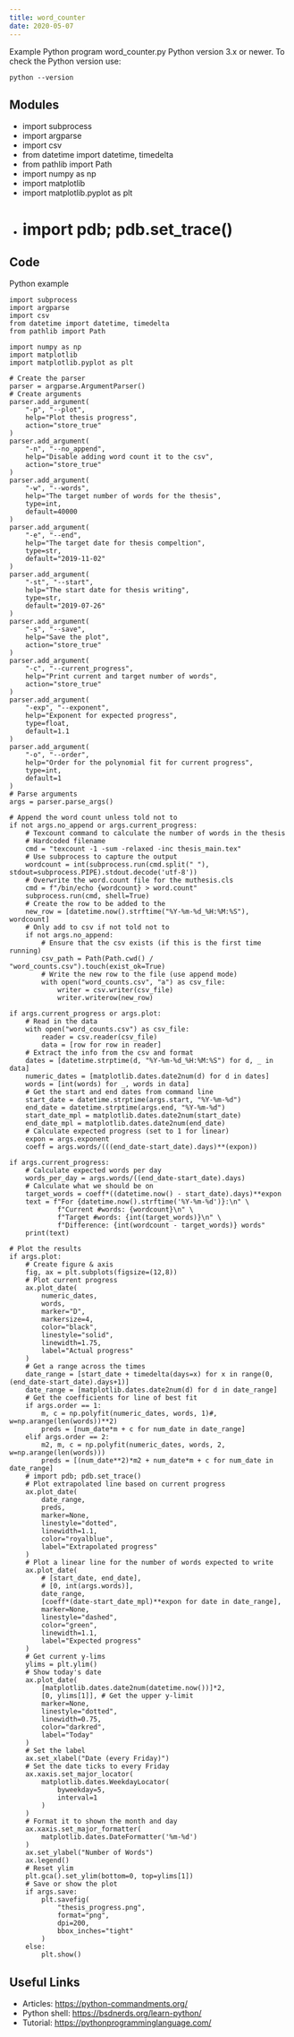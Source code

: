```yaml
---
title: word_counter
date: 2020-05-07
---
```

Example Python program word_counter.py
Python version 3.x or newer.
To check the Python version use:

    python --version

## Modules

* import subprocess
* import argparse
* import csv
* from datetime import datetime, timedelta
* from pathlib import Path
* import numpy as np
* import matplotlib
* import matplotlib.pyplot as plt
* # import pdb; pdb.set_trace()

## Code

Python example

    import subprocess
    import argparse
    import csv
    from datetime import datetime, timedelta
    from pathlib import Path
    
    import numpy as np
    import matplotlib
    import matplotlib.pyplot as plt
    
    # Create the parser
    parser = argparse.ArgumentParser()
    # Create arguments
    parser.add_argument(
        "-p", "--plot",
        help="Plot thesis progress",
        action="store_true"
    )
    parser.add_argument(
        "-n", "--no_append",
        help="Disable adding word count it to the csv",
        action="store_true"
    )
    parser.add_argument(
        "-w", "--words",
        help="The target number of words for the thesis",
        type=int,
        default=40000
    )
    parser.add_argument(
        "-e", "--end",
        help="The target date for thesis compeltion",
        type=str,
        default="2019-11-02"
    )
    parser.add_argument(
        "-st", "--start",
        help="The start date for thesis writing",
        type=str,
        default="2019-07-26"
    )
    parser.add_argument(
        "-s", "--save",
        help="Save the plot",
        action="store_true"
    )
    parser.add_argument(
        "-c", "--current_progress",
        help="Print current and target number of words",
        action="store_true"
    )
    parser.add_argument(
        "-exp", "--exponent",
        help="Exponent for expected progress",
        type=float,
        default=1.1
    )
    parser.add_argument(
        "-o", "--order",
        help="Order for the polynomial fit for current progress",
        type=int,
        default=1
    )
    # Parse arguments
    args = parser.parse_args()
    
    # Append the word count unless told not to
    if not args.no_append or args.current_progress:
        # Texcount command to calculate the number of words in the thesis
        # Hardcoded filename
        cmd = "texcount -1 -sum -relaxed -inc thesis_main.tex"
        # Use subprocess to capture the output
        wordcount = int(subprocess.run(cmd.split(" "), stdout=subprocess.PIPE).stdout.decode('utf-8'))
        # Overwrite the word.count file for the muthesis.cls
        cmd = f"/bin/echo {wordcount} > word.count"
        subprocess.run(cmd, shell=True)
        # Create the row to be added to the
        new_row = [datetime.now().strftime("%Y-%m-%d_%H:%M:%S"), wordcount]
        # Only add to csv if not told not to
        if not args.no_append:
            # Ensure that the csv exists (if this is the first time running)
            csv_path = Path(Path.cwd() / "word_counts.csv").touch(exist_ok=True)
            # Write the new row to the file (use append mode)
            with open("word_counts.csv", "a") as csv_file:
                writer = csv.writer(csv_file)
                writer.writerow(new_row)
    
    if args.current_progress or args.plot:
        # Read in the data
        with open("word_counts.csv") as csv_file:
            reader = csv.reader(csv_file)
            data = [row for row in reader]
        # Extract the info from the csv and format
        dates = [datetime.strptime(d, "%Y-%m-%d_%H:%M:%S") for d, _ in data]
        numeric_dates = [matplotlib.dates.date2num(d) for d in dates]
        words = [int(words) for _, words in data]
        # Get the start and end dates from command line
        start_date = datetime.strptime(args.start, "%Y-%m-%d")
        end_date = datetime.strptime(args.end, "%Y-%m-%d")
        start_date_mpl = matplotlib.dates.date2num(start_date)
        end_date_mpl = matplotlib.dates.date2num(end_date)
        # Calculate expected progress (set to 1 for linear)
        expon = args.exponent
        coeff = args.words/(((end_date-start_date).days)**(expon))
    
    if args.current_progress:
        # Calculate expected words per day
        words_per_day = args.words/((end_date-start_date).days)
        # Calculate what we should be on
        target_words = coeff*((datetime.now() - start_date).days)**expon
        text = f"For {datetime.now().strftime('%Y-%m-%d')}:\n" \
                f"Current #words: {wordcount}\n" \
                f"Target #words: {int(target_words)}\n" \
                f"Difference: {int(wordcount - target_words)} words"
        print(text)
    
    # Plot the results
    if args.plot:
        # Create figure & axis
        fig, ax = plt.subplots(figsize=(12,8))
        # Plot current progress
        ax.plot_date(
            numeric_dates,
            words,
            marker="D",
            markersize=4,
            color="black",
            linestyle="solid",
            linewidth=1.75,
            label="Actual progress"
        )
        # Get a range across the times
        date_range = [start_date + timedelta(days=x) for x in range(0, (end_date-start_date).days+1)]
        date_range = [matplotlib.dates.date2num(d) for d in date_range]
        # Get the coefficients for line of best fit
        if args.order == 1:
            m, c = np.polyfit(numeric_dates, words, 1)#, w=np.arange(len(words))**2)
            preds = [num_date*m + c for num_date in date_range]
        elif args.order == 2:
            m2, m, c = np.polyfit(numeric_dates, words, 2, w=np.arange(len(words)))
            preds = [(num_date**2)*m2 + num_date*m + c for num_date in date_range]
        # import pdb; pdb.set_trace()
        # Plot extrapolated line based on current progress
        ax.plot_date(
            date_range,
            preds,
            marker=None,
            linestyle="dotted",
            linewidth=1.1,
            color="royalblue",
            label="Extrapolated progress"
        )
        # Plot a linear line for the number of words expected to write
        ax.plot_date(
            # [start_date, end_date],
            # [0, int(args.words)],
            date_range,
            [coeff*(date-start_date_mpl)**expon for date in date_range],
            marker=None,
            linestyle="dashed",
            color="green",
            linewidth=1.1,
            label="Expected progress"
        )
        # Get current y-lims
        ylims = plt.ylim()
        # Show today's date
        ax.plot_date(
            [matplotlib.dates.date2num(datetime.now())]*2,
            [0, ylims[1]], # Get the upper y-limit
            marker=None,
            linestyle="dotted",
            linewidth=0.75,
            color="darkred",
            label="Today"
        )
        # Set the label
        ax.set_xlabel("Date (every Friday)")
        # Set the date ticks to every Friday
        ax.xaxis.set_major_locator(
            matplotlib.dates.WeekdayLocator(
                byweekday=5,
                interval=1
            )
        )
        # Format it to shown the month and day
        ax.xaxis.set_major_formatter(
            matplotlib.dates.DateFormatter('%m-%d')
        )
        ax.set_ylabel("Number of Words")
        ax.legend()
        # Reset ylim
        plt.gca().set_ylim(bottom=0, top=ylims[1])
        # Save or show the plot
        if args.save:
            plt.savefig(
                "thesis_progress.png",
                format="png",
                dpi=200,
                bbox_inches="tight"
            )
        else:
            plt.show()

## Useful Links

- Articles: https://python-commandments.org/
- Python shell: https://bsdnerds.org/learn-python/
- Tutorial: https://pythonprogramminglanguage.com/
